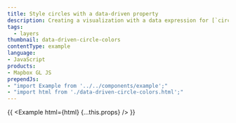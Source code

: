 ```yaml
---
title: Style circles with a data-driven property
description: Creating a visualization with a data expression for [`circle-color`](/mapbox-gl-js/style-spec#paint-circle-circle-color).
tags:
  - layers
thumbnail: data-driven-circle-colors
contentType: example
language:
- JavaScript
products:
- Mapbox GL JS
prependJs:
- "import Example from '../../components/example';"
- "import html from './data-driven-circle-colors.html';"
---
```


{{ <Example html={html} {...this.props} /> }}
